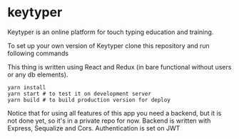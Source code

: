 # keytyper
Keytyper is an online platform for touch typing education and training.

To set up your own version of Keytyper clone this repository and run following commands

This thing is written using React and Redux (in bare functional without users or any db elements).

```
yarn install
yarn start # to test it on development server
yarn build # to build production version for deploy
```

Notice that for using all features of this app you need a backend, but it is not done yet, so it's in a private repo for now.
Backend is written with Express, Sequalize and Cors. Authentication is set on JWT
